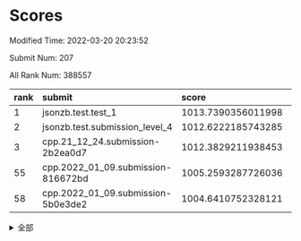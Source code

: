 # Scores

Modified Time: 2022-03-20 20:23:52

Submit Num: 207

All Rank Num: 388557

| rank |               submit               |       score        |       sigma        | pk_num |
| :--- | :--------------------------------- | :----------------- | :----------------- | :----- |
| 1    | jsonzb.test.test_1                 | 1013.7390356011998 | 0.860269897779321  | 7512   |
| 2    | jsonzb.test.submission_level_4     | 1012.6222185743285 | 0.7907346336387201 | 7508   |
| 3    | cpp.21_12_24.submission-2b2ea0d7   | 1012.3829211938453 | 0.7970011623481689 | 7511   |
| 55   | cpp.2022_01_09.submission-816672bd | 1005.2593287726036 | 0.7264035890083662 | 7507   |
| 58   | cpp.2022_01_09.submission-5b0e3de2 | 1004.6410752328121 | 0.7133089513632453 | 7510   |


<details>
<summary>全部</summary>

| rank |                 submit                 |       score        |       sigma        | pk_num |
| :--- | :------------------------------------- | :----------------- | :----------------- | :----- |
| 1    | jsonzb.test.test_1                     | 1013.7390356011998 | 0.860269897779321  | 7512   |
| 2    | jsonzb.test.submission_level_4         | 1012.6222185743285 | 0.7907346336387201 | 7508   |
| 3    | cpp.21_12_24.submission-2b2ea0d7       | 1012.3829211938453 | 0.7970011623481689 | 7511   |
| 4    | gobigger.level_3.submission_level_3_2  | 1011.3959140502992 | 0.7733584833046905 | 7508   |
| 5    | gobigger.level_3.submission_level_3_20 | 1011.3080038359336 | 0.7710266329683655 | 7503   |
| 6    | gobigger.level_3.submission_level_3_14 | 1011.2627676797707 | 0.7932653424704026 | 7510   |
| 7    | gobigger.level_3.submission_level_3_45 | 1011.2041125668645 | 0.7597689480366542 | 7509   |
| 8    | gobigger.level_3.submission_level_3_37 | 1011.119299193884  | 0.7629263662934713 | 7512   |
| 9    | gobigger.level_3.submission_level_3_18 | 1011.0908141159063 | 0.7756315271955481 | 7508   |
| 10   | gobigger.level_3.submission_level_3_44 | 1011.089479464537  | 0.7761312506290541 | 7511   |
| 11   | gobigger.level_3.submission_level_3_10 | 1011.0530165347627 | 0.7791916114791612 | 7513   |
| 12   | gobigger.level_3.submission_level_3_33 | 1011.0488795773026 | 0.7611644163394986 | 7512   |
| 13   | gobigger.level_3.submission_level_3_12 | 1010.7979001514558 | 0.7504988154311834 | 7509   |
| 14   | gobigger.level_3.submission_level_3_1  | 1010.7324497533384 | 0.7419448917917694 | 7506   |
| 15   | gobigger.level_3.submission_level_3_13 | 1010.7009700671057 | 0.7926380571350605 | 7507   |
| 16   | gobigger.level_3.submission_level_3_21 | 1010.6658991809152 | 0.7752603827616623 | 7509   |
| 17   | gobigger.level_3.submission_level_3_36 | 1010.5573588908284 | 0.7759911847200635 | 7505   |
| 18   | gobigger.level_3.submission_level_3_25 | 1010.536526687297  | 0.7739679186818793 | 7508   |
| 19   | gobigger.level_3.submission_level_3_15 | 1010.4717248709289 | 0.7595008355132061 | 7507   |
| 20   | gobigger.level_3.submission_level_3_40 | 1010.3816069181794 | 0.7503580952873977 | 7513   |
| 21   | gobigger.level_3.submission_level_3_7  | 1010.3607145732556 | 0.7819404576598611 | 7509   |
| 22   | gobigger.level_3.submission_level_3_6  | 1010.2817729228902 | 0.7701999808903977 | 7511   |
| 23   | gobigger.level_3.submission_level_3_35 | 1010.2359106147314 | 0.7460232419677032 | 7509   |
| 24   | gobigger.level_3.submission_level_3_0  | 1010.2000290769987 | 0.7592595027905459 | 7506   |
| 25   | gobigger.level_3.submission_level_3_9  | 1010.0230104203847 | 0.7749160561953585 | 7508   |
| 26   | gobigger.level_3.submission_level_3_34 | 1010.0032185810501 | 0.7663359037001908 | 7511   |
| 27   | gobigger.level_3.submission_level_3_24 | 1009.9078149974574 | 0.7775730085146736 | 7510   |
| 28   | gobigger.level_3.submission_level_3_23 | 1009.9054113406928 | 0.7586388760678691 | 7511   |
| 29   | gobigger.level_3.submission_level_3_28 | 1009.882235505733  | 0.7597814582101652 | 7507   |
| 30   | gobigger.level_3.submission_level_3_16 | 1009.8459149734301 | 0.7676508733462502 | 7511   |
| 31   | gobigger.level_3.submission_level_3_47 | 1009.833656539528  | 0.7390615727339994 | 7503   |
| 32   | gobigger.level_3.submission_level_3_42 | 1009.8066395566883 | 0.7587186897081925 | 7508   |
| 33   | gobigger.level_3.submission_level_3_31 | 1009.7190138135196 | 0.7566998727461675 | 7511   |
| 34   | gobigger.level_3.submission_level_3_43 | 1009.6906767238418 | 0.748670720579022  | 7506   |
| 35   | gobigger.level_3.submission_level_3_4  | 1009.6865974794696 | 0.7568227863840454 | 7506   |
| 36   | gobigger.level_3.submission_level_3_22 | 1009.6750749384767 | 0.7415612515132737 | 7509   |
| 37   | gobigger.level_3.submission_level_3_3  | 1009.6673687176043 | 0.7353061718360582 | 7509   |
| 38   | gobigger.level_3.submission_level_3_49 | 1009.5930012501029 | 0.7540047919909476 | 7506   |
| 39   | gobigger.level_3.submission_level_3_30 | 1009.5702108629944 | 0.7413985999901473 | 7511   |
| 40   | gobigger.level_3.submission_level_3_27 | 1009.502214226264  | 0.7543874005411708 | 7508   |
| 41   | gobigger.level_3.submission_level_3_19 | 1009.44013253581   | 0.7441113406720312 | 7505   |
| 42   | gobigger.level_3.submission_level_3_26 | 1009.3072420732967 | 0.7628037429374591 | 7511   |
| 43   | gobigger.level_3.submission_level_3_46 | 1009.1917237791187 | 0.7517038744793304 | 7508   |
| 44   | gobigger.level_3.submission_level_3_5  | 1009.1566035983872 | 0.7695749740104973 | 7507   |
| 45   | gobigger.level_3.submission_level_3_41 | 1009.0416621869867 | 0.7468921806904053 | 7506   |
| 46   | gobigger.level_3.submission_level_3_29 | 1009.0183981662129 | 0.755021336550515  | 7505   |
| 47   | gobigger.level_3.submission_level_3_39 | 1008.9959010671497 | 0.7573565438809212 | 7506   |
| 48   | gobigger.level_3.submission_level_3_32 | 1008.8735095427242 | 0.7626319249287705 | 7511   |
| 49   | gobigger.level_3.submission_level_3_11 | 1008.7165639455869 | 0.7512233323555519 | 7510   |
| 50   | gobigger.level_3.submission_level_3_17 | 1008.5266939145469 | 0.7318636302064349 | 7512   |
| 51   | gobigger.level_3.submission_level_3_48 | 1008.4768115248191 | 0.7494952244356436 | 7511   |
| 52   | gobigger.level_3.submission_level_3_8  | 1008.4645593766605 | 0.7488703679240715 | 7507   |
| 53   | gobigger.level_3.submission_level_3_38 | 1008.053815855206  | 0.7316604471570555 | 7509   |
| 54   | gobigger.level_1.submission_level_1_8  | 1005.3061024868483 | 0.7201531269404718 | 7506   |
| 55   | cpp.2022_01_09.submission-816672bd     | 1005.2593287726036 | 0.7264035890083662 | 7507   |
| 56   | gobigger.level_1.submission_level_1_15 | 1005.0151067519695 | 0.7116302362510426 | 7509   |
| 57   | gobigger.level_1.submission_level_1_19 | 1004.8613209954217 | 0.7198762929948977 | 7511   |
| 58   | cpp.2022_01_09.submission-5b0e3de2     | 1004.6410752328121 | 0.7133089513632453 | 7510   |
| 59   | gobigger.level_1.submission_level_1_45 | 1004.4972243792139 | 0.7239145740378625 | 7503   |
| 60   | gobigger.level_1.submission_level_1_40 | 1004.379671582915  | 0.7104623537602767 | 7510   |
| 61   | gobigger.level_1.submission_level_1_22 | 1004.2484553610115 | 0.7121689047571818 | 7509   |
| 62   | gobigger.level_1.submission_level_1_18 | 1004.0555871949589 | 0.7239398815784327 | 7510   |
| 63   | gobigger.level_1.submission_level_1_0  | 1003.8878642325511 | 0.7177764441315192 | 7510   |
| 64   | gobigger.level_1.submission_level_1_5  | 1003.8550838844521 | 0.7203985879883985 | 7510   |
| 65   | gobigger.level_1.submission_level_1_11 | 1003.8128351069454 | 0.7230860320151359 | 7510   |
| 66   | gobigger.level_1.submission_level_1_43 | 1003.7413265239684 | 0.7117849149928315 | 7503   |
| 67   | gobigger.level_1.submission_level_1_17 | 1003.7352550857624 | 0.7310248727070656 | 7508   |
| 68   | gobigger.level_1.submission_level_1_37 | 1003.583192408681  | 0.7155277895917559 | 7507   |
| 69   | gobigger.level_1.submission_level_1_36 | 1003.5304183411861 | 0.715563663978291  | 7510   |
| 70   | gobigger.level_1.submission_level_1_32 | 1003.5212701213812 | 0.7251678307819661 | 7509   |
| 71   | gobigger.level_1.submission_level_1_35 | 1003.5138647189021 | 0.7219765579921158 | 7509   |
| 72   | gobigger.level_1.submission_level_1_46 | 1003.5120632377261 | 0.7177312457757198 | 7511   |
| 73   | gobigger.level_1.submission_level_1_47 | 1003.5103479914136 | 0.7180380888487217 | 7509   |
| 74   | gobigger.level_1.submission_level_1_23 | 1003.4660561317695 | 0.7174521060873764 | 7504   |
| 75   | gobigger.level_1.submission_level_1_42 | 1003.4616442102387 | 0.7247482044958811 | 7507   |
| 76   | gobigger.level_1.submission_level_1_14 | 1003.3471838177591 | 0.7144939663546003 | 7512   |
| 77   | gobigger.level_1.submission_level_1_48 | 1003.3402186549971 | 0.713768676715066  | 7501   |
| 78   | gobigger.level_1.submission_level_1_31 | 1003.2656643751303 | 0.7178345405796435 | 7512   |
| 79   | gobigger.level_1.submission_level_1_28 | 1003.2593980832706 | 0.7207841918001449 | 7510   |
| 80   | gobigger.level_1.submission_level_1_38 | 1003.2578679504928 | 0.7231607498673415 | 7506   |
| 81   | gobigger.level_1.submission_level_1_12 | 1003.25492470465   | 0.7128495389775579 | 7509   |
| 82   | gobigger.level_1.submission_level_1_4  | 1003.2493299951913 | 0.7235501382529416 | 7506   |
| 83   | gobigger.level_1.submission_level_1_27 | 1003.2347987271037 | 0.7211534084622129 | 7511   |
| 84   | gobigger.level_1.submission_level_1_1  | 1003.202283015688  | 0.7110051549923067 | 7509   |
| 85   | gobigger.level_1.submission_level_1_3  | 1003.1645146426173 | 0.7292593081197776 | 7508   |
| 86   | gobigger.level_1.submission_level_1_25 | 1003.0586384743154 | 0.7041566502040669 | 7512   |
| 87   | gobigger.level_1.submission_level_1_6  | 1003.00321455451   | 0.7228960351539879 | 7508   |
| 88   | gobigger.level_1.submission_level_1_2  | 1002.9827258704253 | 0.7148861137726945 | 7508   |
| 89   | gobigger.level_1.submission_level_1_7  | 1002.9613908308072 | 0.7176157468682123 | 7508   |
| 90   | gobigger.level_1.submission_level_1_41 | 1002.9455612824257 | 0.7164405511881335 | 7513   |
| 91   | gobigger.level_1.submission_level_1_34 | 1002.9101010578119 | 0.7157051168497774 | 7505   |
| 92   | gobigger.level_1.submission_level_1_26 | 1002.8866666474569 | 0.7111003683778283 | 7506   |
| 93   | gobigger.level_1.submission_level_1_39 | 1002.8504625972374 | 0.7156366618025478 | 7507   |
| 94   | gobigger.level_1.submission_level_1_13 | 1002.7369522739962 | 0.7257085121217857 | 7508   |
| 95   | gobigger.level_1.submission_level_1_24 | 1002.7123093266481 | 0.7139074760837963 | 7509   |
| 96   | gobigger.level_1.submission_level_1_16 | 1002.5991912827333 | 0.7079786305029071 | 7508   |
| 97   | gobigger.level_1.submission_level_1_20 | 1002.5973096231157 | 0.7118509200974019 | 7505   |
| 98   | gobigger.level_1.submission_level_1_21 | 1002.5497956144363 | 0.7135445788707204 | 7504   |
| 99   | gobigger.level_1.submission_level_1_29 | 1002.5160653483152 | 0.7199064353519061 | 7507   |
| 100  | gobigger.level_1.submission_level_1_44 | 1002.4695844707552 | 0.7110695538377965 | 7499   |
| 101  | gobigger.level_1.submission_level_1_30 | 1002.4418924914424 | 0.7138562117522533 | 7508   |
| 102  | gobigger.level_1.submission_level_1_10 | 1002.3361395551461 | 0.7107188736486775 | 7504   |
| 103  | gobigger.level_1.submission_level_1_9  | 1002.2463601836312 | 0.7261262037542335 | 7514   |
| 104  | gobigger.level_1.submission_level_1_49 | 1001.9958767895646 | 0.7075897055397284 | 7512   |
| 105  | gobigger.level_1.submission_level_1_33 | 1001.7513693820017 | 0.7201714870096967 | 7507   |
| 106  | gobigger.random.submission_random_46   | 997.1217859499611  | 0.7038389338193711 | 7508   |
| 107  | gobigger.random.submission_random_32   | 997.0510991810863  | 0.6998390274504387 | 7510   |
| 108  | gobigger.random.submission_random_30   | 997.0050247660338  | 0.7062489360394394 | 7505   |
| 109  | gobigger.random.submission_random_4    | 997.0000118428978  | 0.7163688645065328 | 7514   |
| 110  | gobigger.random.submission_random_3    | 996.9161340590098  | 0.7010194206936523 | 7507   |
| 111  | gobigger.random.submission_random_1    | 996.784881541263   | 0.7115860699502546 | 7510   |
| 112  | gobigger.random.submission_random_48   | 996.7816416898461  | 0.7129500012315236 | 7514   |
| 113  | gobigger.random.submission_random_45   | 996.7264613026067  | 0.7028989390706162 | 7509   |
| 114  | gobigger.random.submission_random_9    | 996.7088134652666  | 0.7119317425806067 | 7509   |
| 115  | gobigger.random.submission_random_33   | 996.5718685163673  | 0.7124611577725671 | 7509   |
| 116  | gobigger.random.submission_random_10   | 996.4620399210523  | 0.7091448789277334 | 7511   |
| 117  | gobigger.random.submission_random_49   | 996.4492931990952  | 0.71574539448335   | 7506   |
| 118  | gobigger.random.submission_random_28   | 996.3569004490636  | 0.7010779470172128 | 7511   |
| 119  | gobigger.random.submission_random_20   | 996.3073025375808  | 0.6924960255504758 | 7506   |
| 120  | gobigger.random.submission_random_14   | 996.281986377765   | 0.7186795315492013 | 7509   |
| 121  | gobigger.random.submission_random_19   | 996.2545002118964  | 0.7118252085294592 | 7507   |
| 122  | gobigger.random.submission_random_36   | 996.2458538502295  | 0.7009280424004114 | 7509   |
| 123  | gobigger.random.submission_random_37   | 996.2077756901208  | 0.7078761112081701 | 7506   |
| 124  | gobigger.random.submission_random_39   | 996.2050050052555  | 0.7113854918141655 | 7510   |
| 125  | gobigger.random.submission_random_22   | 996.1888282286111  | 0.7179246733956774 | 7509   |
| 126  | gobigger.random.submission_random_44   | 996.1702976474679  | 0.7036338218617069 | 7509   |
| 127  | gobigger.random.submission_random_18   | 996.155875547679   | 0.7178143060864571 | 7508   |
| 128  | gobigger.random.submission_random_8    | 996.152976261087   | 0.7166416897826611 | 7509   |
| 129  | gobigger.random.submission_random_7    | 996.0630343576219  | 0.7014322240626283 | 7508   |
| 130  | gobigger.random.submission_random_42   | 996.0088826372356  | 0.7143115091327266 | 7509   |
| 131  | gobigger.random.submission_random_13   | 995.9472528909746  | 0.7015506164193654 | 7509   |
| 132  | gobigger.random.submission_random_17   | 995.9416799487315  | 0.7091199005425813 | 7510   |
| 133  | gobigger.random.submission_random_43   | 995.8898024187044  | 0.7083888988921156 | 7512   |
| 134  | gobigger.random.submission_random_31   | 995.8674857097485  | 0.7106926761720054 | 7505   |
| 135  | gobigger.random.submission_random_27   | 995.8531906878942  | 0.7127751495267803 | 7505   |
| 136  | gobigger.random.submission_random_15   | 995.8182481292068  | 0.7159708823589321 | 7505   |
| 137  | gobigger.random.submission_random_25   | 995.8018210331209  | 0.7046258101978166 | 7502   |
| 138  | gobigger.random.submission_random_2    | 995.7418212359864  | 0.7078492093647261 | 7507   |
| 139  | gobigger.random.submission_random_40   | 995.7148341107235  | 0.7025229200419096 | 7510   |
| 140  | gobigger.random.submission_random_16   | 995.6537574444013  | 0.7064841762817334 | 7509   |
| 141  | gobigger.random.submission_random_12   | 995.6078559573153  | 0.7190208137206775 | 7512   |
| 142  | gobigger.random.submission_random_29   | 995.581553082399   | 0.7183889457868926 | 7508   |
| 143  | gobigger.random.submission_random_41   | 995.5808387505134  | 0.7126949972010727 | 7508   |
| 144  | gobigger.random.submission_random_23   | 995.5662657705924  | 0.7205402156933004 | 7512   |
| 145  | gobigger.random.submission_random_47   | 995.5583862199103  | 0.7232438533427016 | 7513   |
| 146  | gobigger.random.submission_random_21   | 995.5372444710556  | 0.7261779213884036 | 7506   |
| 147  | gobigger.random.submission_random_38   | 995.5084473608268  | 0.7065262387411594 | 7506   |
| 148  | gobigger.random.submission_random_26   | 995.4682433583728  | 0.715937123410527  | 7504   |
| 149  | gobigger.random.submission_random_0    | 995.4609524172472  | 0.7216500273209201 | 7511   |
| 150  | gobigger.random.submission_random_5    | 995.4171115259886  | 0.7260270056011754 | 7510   |
| 151  | gobigger.random.submission_random_6    | 995.3738490213925  | 0.7172531808844527 | 7500   |
| 152  | gobigger.random.submission_random_11   | 995.3389617483741  | 0.7155555289574872 | 7510   |
| 153  | gobigger.random.submission_random_24   | 995.1479040324406  | 0.7079221936194826 | 7506   |
| 154  | gobigger.random.submission_random_34   | 994.9723874340477  | 0.7190668106288108 | 7507   |
| 155  | gobigger.random.submission_random_35   | 994.8856555948381  | 0.7308531018456808 | 7512   |
| 156  | gobigger.level_2.submission_level_2_37 | 993.9096415921076  | 0.7386772159235313 | 7508   |
| 157  | gobigger.level_2.submission_level_2_26 | 993.8500937716359  | 0.727687162733087  | 7507   |
| 158  | gobigger.level_2.submission_level_2_30 | 993.8004852661758  | 0.7276988479112069 | 7507   |
| 159  | gobigger.level_2.submission_level_2_10 | 993.6310622252005  | 0.7373610671533948 | 7511   |
| 160  | gobigger.level_2.submission_level_2_11 | 993.4884689733242  | 0.7540085275062055 | 7504   |
| 161  | gobigger.level_2.submission_level_2_32 | 993.1899933513794  | 0.73557417696181   | 7511   |
| 162  | gobigger.level_2.submission_level_2_5  | 993.1249213700104  | 0.7118877619400291 | 7506   |
| 163  | gobigger.level_2.submission_level_2_31 | 993.1029300682302  | 0.744623631117886  | 7510   |
| 164  | gobigger.level_2.submission_level_2_27 | 993.0339947403963  | 0.7268317552415853 | 7508   |
| 165  | gobigger.level_2.submission_level_2_44 | 992.8829189089906  | 0.7492101745962311 | 7512   |
| 166  | gobigger.level_2.submission_level_2_35 | 992.8504289216689  | 0.7455944335417463 | 7512   |
| 167  | gobigger.level_2.submission_level_2_29 | 992.804079196351   | 0.7408778935703224 | 7508   |
| 168  | gobigger.level_2.submission_level_2_22 | 992.7867661556197  | 0.7308915067951912 | 7506   |
| 169  | gobigger.level_2.submission_level_2_41 | 992.6549555099647  | 0.7441631279709452 | 7506   |
| 170  | gobigger.level_2.submission_level_2_3  | 992.6386607003024  | 0.742297427851936  | 7510   |
| 171  | gobigger.level_2.submission_level_2_19 | 992.6241675796274  | 0.75773285748841   | 7508   |
| 172  | gobigger.level_2.submission_level_2_38 | 992.6160621262744  | 0.7408811597278124 | 7511   |
| 173  | gobigger.level_2.submission_level_2_14 | 992.582381873      | 0.7311426451894778 | 7510   |
| 174  | gobigger.level_2.submission_level_2_17 | 992.5815403537639  | 0.7586111376616974 | 7510   |
| 175  | gobigger.level_2.submission_level_2_1  | 992.5489881970419  | 0.741805859471502  | 7512   |
| 176  | gobigger.level_2.submission_level_2_16 | 992.5290023962699  | 0.7610593020822018 | 7505   |
| 177  | gobigger.level_2.submission_level_2_18 | 992.5236623260643  | 0.7441552683637508 | 7512   |
| 178  | gobigger.level_2.submission_level_2_28 | 992.4792852422086  | 0.7688687489305799 | 7507   |
| 179  | gobigger.level_2.submission_level_2_23 | 992.3446295472226  | 0.737054148429512  | 7507   |
| 180  | gobigger.level_2.submission_level_2_21 | 992.3203734169589  | 0.7384347905419073 | 7504   |
| 181  | gobigger.level_2.submission_level_2_42 | 992.2842034430769  | 0.7318081966135422 | 7510   |
| 182  | gobigger.level_2.submission_level_2_13 | 992.1781034918008  | 0.760847355277362  | 7507   |
| 183  | gobigger.level_2.submission_level_2_20 | 992.1769026703072  | 0.7358796425773168 | 7508   |
| 184  | gobigger.level_2.submission_level_2_47 | 992.0756463174539  | 0.74249746626834   | 7505   |
| 185  | gobigger.level_2.submission_level_2_45 | 992.0205329198593  | 0.7409448402486511 | 7508   |
| 186  | gobigger.level_2.submission_level_2_2  | 991.9407766464326  | 0.7435664816430929 | 7508   |
| 187  | gobigger.level_2.submission_level_2_39 | 991.8350034484356  | 0.7465121324471834 | 7507   |
| 188  | gobigger.level_2.submission_level_2_40 | 991.8170322698861  | 0.7456693457731876 | 7512   |
| 189  | gobigger.level_2.submission_level_2_4  | 991.7315144223786  | 0.7573134081961694 | 7512   |
| 190  | gobigger.level_2.submission_level_2_7  | 991.6280231265783  | 0.7550721478228509 | 7509   |
| 191  | gobigger.level_2.submission_level_2_15 | 991.5895954798333  | 0.7480169631916198 | 7516   |
| 192  | gobigger.level_2.submission_level_2_6  | 991.5118607464641  | 0.7798401586203108 | 7507   |
| 193  | gobigger.level_2.submission_level_2_46 | 991.4968430821468  | 0.7626521716714573 | 7505   |
| 194  | gobigger.level_2.submission_level_2_43 | 991.4364944246064  | 0.7586233005561278 | 7507   |
| 195  | gobigger.level_2.submission_level_2_49 | 991.4362760663397  | 0.7427188282020596 | 7510   |
| 196  | gobigger.level_2.submission_level_2_0  | 991.233380422762   | 0.744246960425136  | 7507   |
| 197  | gobigger.level_2.submission_level_2_24 | 991.0829408360233  | 0.7664963352905526 | 7501   |
| 198  | gobigger.level_2.submission_level_2_9  | 990.9013705889936  | 0.7587800473661415 | 7505   |
| 199  | gobigger.level_2.submission_level_2_33 | 990.7352104058814  | 0.7786200914459926 | 7505   |
| 200  | gobigger.level_2.submission_level_2_48 | 990.4650037218829  | 0.7711466690978644 | 7510   |
| 201  | gobigger.level_2.submission_level_2_25 | 990.431267483946   | 0.7590986841909416 | 7508   |
| 202  | gobigger.level_2.submission_level_2_36 | 990.1378616117446  | 0.7635744215899195 | 7511   |
| 203  | gobigger.level_2.submission_level_2_34 | 990.0819130737381  | 0.7752012399239294 | 7512   |
| 204  | gobigger.level_2.submission_level_2_12 | 989.8581721341801  | 0.7970881108520471 | 7510   |
| 205  | gobigger.level_2.submission_level_2_8  | 989.2798912926077  | 0.8023253703816067 | 7507   |
| 206  | gobigger.none.submission_none_0        | 975.8774058129469  | 1.4883466942480401 | 7506   |
| 207  | gobigger.none.submission_none_1        | 974.1476817312008  | 1.73862789473033   | 7508   |

</details>